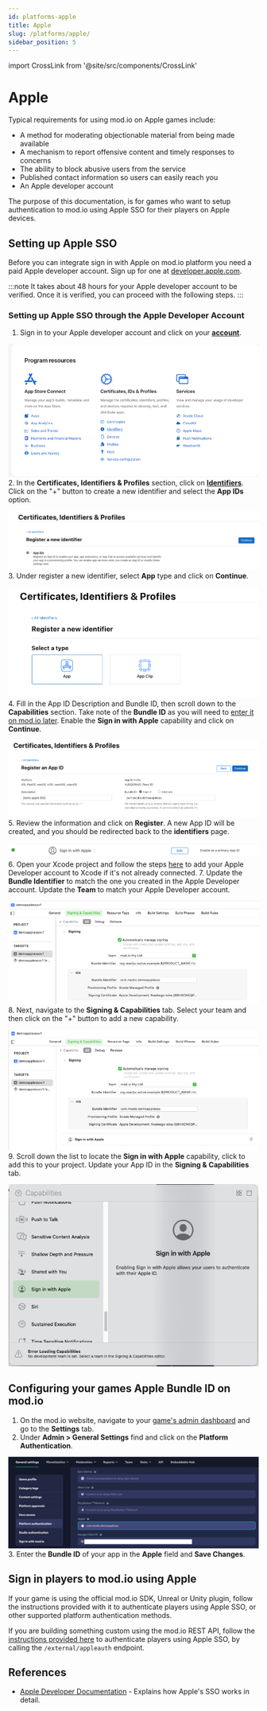 ```yaml
---
id: platforms-apple
title: Apple
slug: /platforms/apple/
sidebar_position: 5
---
```

import CrossLink from '@site/src/components/CrossLink'

# Apple

Typical requirements for using mod.io on Apple games include:
* A method for moderating objectionable material from being made available
* A mechanism to report offensive content and timely responses to concerns
* The ability to block abusive users from the service
* Published contact information so users can easily reach you
* An Apple developer account

The purpose of this documentation, is for games who want to setup authentication to mod.io using Apple SSO for their players on Apple devices.

## Setting up Apple SSO

Before you can integrate sign in with Apple on mod.io platform you need a paid Apple developer account. Sign up for one at [developer.apple.com](https://developer.apple.com/).

:::note
It takes about 48 hours for your Apple developer account to be verified. Once it is verified, you can proceed with the following steps.
:::

### Setting up Apple SSO through the Apple Developer Account

1. Sign in to your Apple developer account and click on your **[account](https://developer.apple.com/account/)**.

![apple_developer_account_settings.png](images/apple/apple_developer_account_settings.png)
2. In the **Certificates, Identifiers & Profiles** section, click on **[Identifiers](https://developer.apple.com/account/resources/identifiers/list)**. Click on the "+" button to create a new identifier and select the **App IDs** option.

![apple_select_appid.png](images/apple/apple_select_appid.png)
3. Under register a new identifier, select **App** type and click on **Continue**.

![apple_register_new_identifier.png](images/apple/apple_register_new_identifier.png)
4. Fill in the App ID Description and Bundle ID, then scroll down to the **Capabilities** section. Take note of the **Bundle ID** as you will need to [enter it on mod.io later](#configuring-your-games-apple-bundle-id-on-modio). Enable the **Sign in with Apple** capability and click on **Continue**.

![apple_register_appid.png](images/apple/apple_register_appid.png)
5. Review the information and click on **Register**. A new App ID will be created, and you should be redirected back to the **identifiers** page.

![apple_enable_signin_capability.png](images/apple/apple_enable_signin_capability.png)
6. Open your Xcode project and follow the steps [here](https://help.apple.com/xcode/mac/11.0/#/devaf282080a) to add your Apple Developer account to Xcode if it's not already connected. 
7. Update the **Bundle Identifier** to match the one you created in the Apple Developer account. Update the **Team** to match your Apple Developer account.

![apple_signin_capability_xcode.png](images/apple/apple_signin_capability_xcode.png)
8. Next, navigate to the **Signing & Capabilities** tab. Select your team and then click on the "+" button to add a new capability.

![apple_sso_setup_xcode_config.png](images/apple/apple_sso_setup_xcode_config.png)
9. Scroll down the list to locate the **Sign in with Apple** capability, click to add this to your project. Update your App ID in the **Signing & Capabilities** tab.

![apple_xcode_enable_signin_capability.png](images/apple/apple_xcode_enable_signin_capability.png)

## Configuring your games Apple Bundle ID on mod.io

1. On the mod.io website, navigate to your [game's admin dashboard](https://mod.io/content) and go to the **Settings** tab.
2. Under **Admin > General Settings** find and click on the **Platform Authentication**.

![modio_apple_sso_game_settings.png](images/apple/modio_apple_sso_game_settings.png)
3. Enter the **Bundle ID** of your app in the **Apple** field and **Save Changes**.

## Sign in players to mod.io using Apple

If your game is using the official mod.io SDK, Unreal or Unity plugin, follow the instructions provided with it to authenticate players using Apple SSO, or other supported platform authentication methods.

If you are building something custom using the mod.io REST API, follow the [instructions provided here](https://docs.mod.io/restapiref/#apple) to authenticate players using Apple SSO, by calling the `/external/appleauth` endpoint.

## References

* [Apple Developer Documentation](https://developer.apple.com/documentation/sign_in_with_apple/sign_in_with_apple_rest_api/authenticating_users_with_sign_in_with_apple) - Explains how Apple's SSO works in detail.